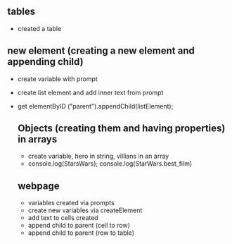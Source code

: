 ## tables
- created a table 
  
## new element (creating a new element and appending child)
- create variable with prompt
- create list element and add inner text from prompt
- get elementByID ("parent").appendChild(listElement); 

  ## Objects (creating them and having properties) in arrays
  - create variable, hero in string, villians in an array
  - console.log(StarsWars); console.log(StarWars.best_film)
  
  ## webpage 
  - variables created via prompts 
  - create new variables via createElement
  - add text to cells created
  - append child to parent (cell to row)
  - append child to parent (row to table)
